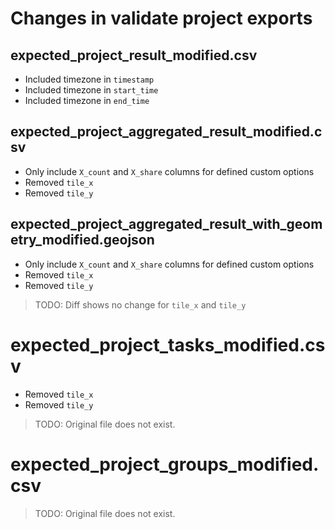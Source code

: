 # Changes in validate project exports

## expected_project_result_modified.csv

- Included timezone in `timestamp`
- Included timezone in `start_time`
- Included timezone in `end_time`

## expected_project_aggregated_result_modified.csv

- Only include `X_count` and `X_share` columns for defined custom options
- Removed `tile_x`
- Removed `tile_y`

## expected_project_aggregated_result_with_geometry_modified.geojson

- Only include `X_count` and `X_share` columns for defined custom options
- Removed `tile_x`
- Removed `tile_y`

> TODO: Diff shows no change for `tile_x` and `tile_y`

# expected_project_tasks_modified.csv

- Removed `tile_x`
- Removed `tile_y`

> TODO: Original file does not exist.

# expected_project_groups_modified.csv

> TODO: Original file does not exist.
